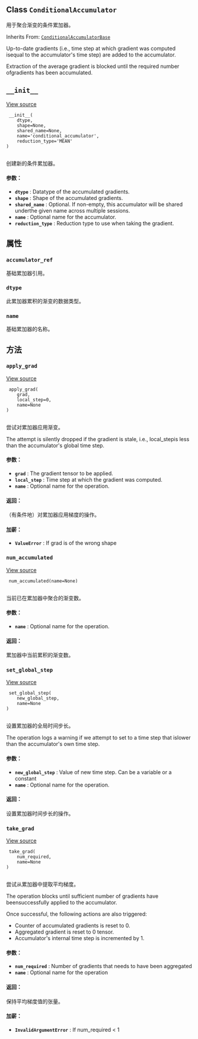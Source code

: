 

## Class  `ConditionalAccumulator` 
用于聚合渐变的条件累加器。

Inherits From: [ `ConditionalAccumulatorBase` ](https://tensorflow.google.cn/api_docs/python/tf/compat/v1/ConditionalAccumulatorBase)

Up-to-date gradients (i.e., time step at which gradient was computed isequal to the accumulator's time step) are added to the accumulator.

Extraction of the average gradient is blocked until the required number ofgradients has been accumulated.

##  `__init__` 
[View source](https://github.com/tensorflow/tensorflow/blob/r2.0/tensorflow/python/ops/data_flow_ops.py#L1263-L1296)

```
 __init__(
    dtype,
    shape=None,
    shared_name=None,
    name='conditional_accumulator',
    reduction_type='MEAN'
)
 
```

创建新的条件累加器。

#### 参数：
- **`dtype`** : Datatype of the accumulated gradients.
- **`shape`** : Shape of the accumulated gradients.
- **`shared_name`** : Optional. If non-empty, this accumulator will be shared underthe given name across multiple sessions.
- **`name`** : Optional name for the accumulator.
- **`reduction_type`** : Reduction type to use when taking the gradient.


## 属性


###  `accumulator_ref` 
基础累加器引用。

###  `dtype` 
此累加器累积的渐变的数据类型。

###  `name` 
基础累加器的名称。

## 方法


###  `apply_grad` 
[View source](https://github.com/tensorflow/tensorflow/blob/r2.0/tensorflow/python/ops/data_flow_ops.py#L1298-L1326)

```
 apply_grad(
    grad,
    local_step=0,
    name=None
)
 
```

尝试对累加器应用渐变。

The attempt is silently dropped if the gradient is stale, i.e., local_stepis less than the accumulator's global time step.

#### 参数：
- **`grad`** : The gradient tensor to be applied.
- **`local_step`** : Time step at which the gradient was computed.
- **`name`** : Optional name for the operation.


#### 返回：
（有条件地）对累加器应用梯度的操作。

#### 加薪：
- **`ValueError`** : If grad is of the wrong shape


###  `num_accumulated` 
[View source](https://github.com/tensorflow/tensorflow/blob/r2.0/tensorflow/python/ops/data_flow_ops.py#L1208-L1225)

```
 num_accumulated(name=None)
 
```

当前已在累加器中聚合的渐变数。

#### 参数：
- **`name`** : Optional name for the operation.


#### 返回：
累加器中当前累积的渐变数。

###  `set_global_step` 
[View source](https://github.com/tensorflow/tensorflow/blob/r2.0/tensorflow/python/ops/data_flow_ops.py#L1227-L1249)

```
 set_global_step(
    new_global_step,
    name=None
)
 
```

设置累加器的全局时间步长。

The operation logs a warning if we attempt to set to a time step that islower than the accumulator's own time step.

#### 参数：
- **`new_global_step`** : Value of new time step. Can be a variable or a constant
- **`name`** : Optional name for the operation.


#### 返回：
设置累加器时间步长的操作。

###  `take_grad` 
[View source](https://github.com/tensorflow/tensorflow/blob/r2.0/tensorflow/python/ops/data_flow_ops.py#L1328-L1357)

```
 take_grad(
    num_required,
    name=None
)
 
```

尝试从累加器中提取平均梯度。

The operation blocks until sufficient number of gradients have beensuccessfully applied to the accumulator.

Once successful, the following actions are also triggered:

- Counter of accumulated gradients is reset to 0.
- Aggregated gradient is reset to 0 tensor.
- Accumulator's internal time step is incremented by 1.


#### 参数：
- **`num_required`** : Number of gradients that needs to have been aggregated
- **`name`** : Optional name for the operation


#### 返回：
保持平均梯度值的张量。

#### 加薪：
- **`InvalidArgumentError`** : If num_required < 1
